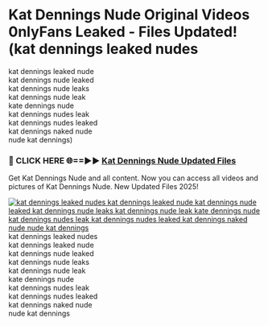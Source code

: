 # Kat Dennings Nude Original Videos 0nlyFans Leaked - Files Updated! (kat dennings leaked nudes<br>
kat dennings leaked nude<br>
kat dennings nude leaked<br>
kat dennings nude leaks<br>
kat dennings nude leak<br>
kate dennings nude<br>
kat dennings nudes leak<br>
kat dennings nudes leaked<br>
kat dennings naked nude<br>
nude kat dennings)

<h3>🔴 CLICK HERE 🌐==►► <a href="https://tinyurl.com/2p9ay9w9" rel="nofollow">Kat Dennings Nude Updated Files</a></h3>

Get Kat Dennings Nude and all content. Now you can access all videos and pictures of Kat Dennings Nude. New Updated Files 2025!

[![kat dennings leaked nudes<br>
kat dennings leaked nude<br>
kat dennings nude leaked<br>
kat dennings nude leaks<br>
kat dennings nude leak<br>
kate dennings nude<br>
kat dennings nudes leak<br>
kat dennings nudes leaked<br>
kat dennings naked nude<br>
nude kat dennings](https://i.imgur.com/KQgVmj3.gif)](https://tinyurl.com/2p9ay9w9)
kat dennings leaked nudes<br>
kat dennings leaked nude<br>
kat dennings nude leaked<br>
kat dennings nude leaks<br>
kat dennings nude leak<br>
kate dennings nude<br>
kat dennings nudes leak<br>
kat dennings nudes leaked<br>
kat dennings naked nude<br>
nude kat dennings